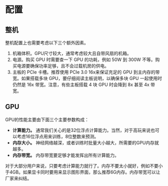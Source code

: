 
# 配置

## 整机

整机配置上也需要考虑以下三个额外因素。

1. 机箱体积。GPU尺寸较大，通常考虑较大且自带风扇的机箱。
2. 电源。购买 GPU 时需要查一下 GPU 的功耗，例如 50W 到 300W 不等。购买电源要确保功率足够，且不会过载机房的供电。
3. 主板的 PCIe 卡槽。推荐使用 PCIe 3.0 16x来保证充足的 GPU 到主内存的带宽。如果搭载多块 GPU，要仔细阅读主板说明，以确保多块 GPU 一起使用时仍然是 16x 带宽。注意，有些主板搭载 4 块 GPU 时会降到 8x 甚至 4x 带宽。


## GPU

GPU的性能主要由下面三个主要参数构成：

- **计算能力。** 通常我们关心的是32位浮点计算能力。当然，对于高玩来说也可以考虑16位浮点用来训练，8位整数来预测。
- **内存大小。** 神经网络越深，或者训练时批量大小越大，所需要的GPU内存就越多。
- **内存带宽。** 内存带宽要足够才能发挥出所有计算能力。

对于大部分用户来说，只要考虑计算能力就行了。内存不要太小就好，例如不要小于4GB。如果显卡同时要用来显示图形界面，那么推荐6G内存。内存带宽可以让厂家来纠结。
